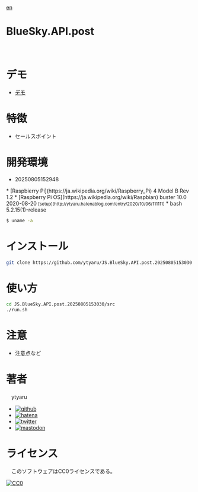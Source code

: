 [en](./README.md)

# BlueSky.API.post

　

# デモ

* [デモ](https://ytyaru.github.io/JS.BlueSky.API.post.20250805153030/)

# 特徴

* セールスポイント

# 開発環境

* <time datetime="20250805152948
">20250805152948
</time>
* [Raspbierry Pi](https://ja.wikipedia.org/wiki/Raspberry_Pi) 4 Model B Rev 1.2
* [Raspberry Pi OS](https://ja.wikipedia.org/wiki/Raspbian) buster 10.0 2020-08-20 <small>[setup](http://ytyaru.hatenablog.com/entry/2020/10/06/111111)</small>
* bash 5.2.15(1)-release

```sh
$ uname -a

```

# インストール

```sh
git clone https://github.com/ytyaru/JS.BlueSky.API.post.20250805153030
```

# 使い方

```sh
cd JS.BlueSky.API.post.20250805153030/src
./run.sh
```

# 注意

* 注意点など

# 著者

　ytyaru

* [![github](http://www.google.com/s2/favicons?domain=github.com)](https://github.com/ytyaru "github")
* [![hatena](http://www.google.com/s2/favicons?domain=www.hatena.ne.jp)](http://ytyaru.hatenablog.com/ytyaru "hatena")
* [![twitter](http://www.google.com/s2/favicons?domain=twitter.com)](https://twitter.com/ytyaru1 "twitter")
* [![mastodon](http://www.google.com/s2/favicons?domain=mstdn.jp)](https://mstdn.jp/web/accounts/233143 "mastdon")

# ライセンス

　このソフトウェアはCC0ライセンスである。

[![CC0](http://i.creativecommons.org/p/zero/1.0/88x31.png "CC0")](http://creativecommons.org/publicdomain/zero/1.0/deed.ja)


